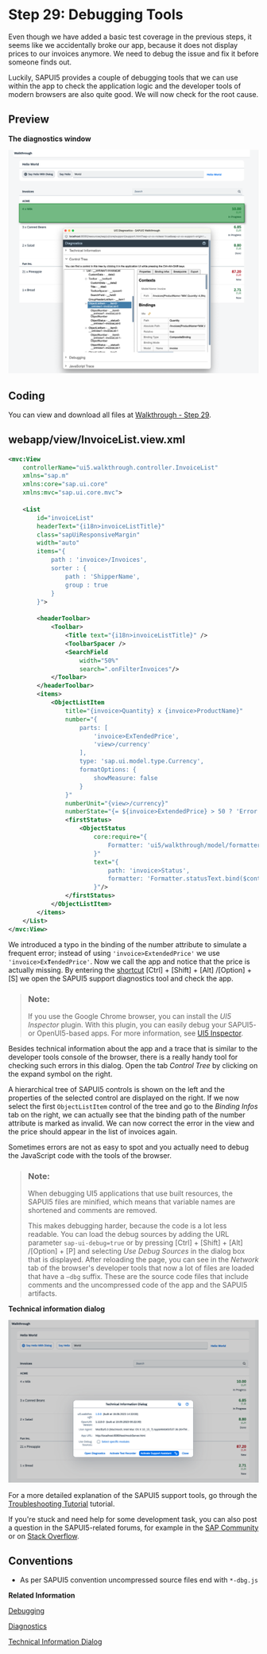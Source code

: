 <!-- loio1ff250c2038849f5991209f7e6c36f1f -->

# Step 29: Debugging Tools

Even though we have added a basic test coverage in the previous steps, it seems like we accidentally broke our app, because it does not display prices to our invoices anymore. We need to debug the issue and fix it before someone finds out.

Luckily, SAPUI5 provides a couple of debugging tools that we can use within the app to check the application logic and the developer tools of modern browsers are also quite good. We will now check for the root cause.



<a name="loio1ff250c2038849f5991209f7e6c36f1f__section_chj_s5x_31b"/>

## Preview

  
  
**The diagnostics window**

![The graphic has an explanatory text.](images/UI5_Walkthrough_Step_29a_930de31.png "The diagnostics window")



<a name="loio1ff250c2038849f5991209f7e6c36f1f__section_dhj_s5x_31b"/>

## Coding

You can view and download all files at [Walkthrough - Step 29](https://ui5.sap.com/#/entity/sap.m.tutorial.walkthrough/sample/sap.m.tutorial.walkthrough.29).



<a name="loio1ff250c2038849f5991209f7e6c36f1f__section_ykp_sth_tyb"/>

## webapp/view/InvoiceList.view.xml

```xml
<mvc:View
    controllerName="ui5.walkthrough.controller.InvoiceList"
    xmlns="sap.m"
    xmlns:core="sap.ui.core"
    xmlns:mvc="sap.ui.core.mvc">

    <List
        id="invoiceList"
        headerText="{i18n>invoiceListTitle}"
        class="sapUiResponsiveMargin"
        width="auto"
        items="{
            path : 'invoice>/Invoices',
            sorter : {
                path : 'ShipperName',
                group : true
            }
        }">

        <headerToolbar>
            <Toolbar>
                <Title text="{i18n>invoiceListTitle}" />
                <ToolbarSpacer />
                <SearchField
                    width="50%"
                    search=".onFilterInvoices"/>
            </Toolbar>
        </headerToolbar>
        <items>
            <ObjectListItem
                title="{invoice>Quantity} x {invoice>ProductName}"
                number="{
                    parts: [
                        'invoice>ExTendedPrice',
                        'view>/currency'
                    ],
                    type: 'sap.ui.model.type.Currency',
                    formatOptions: {
                        showMeasure: false
                    }
                }"
                numberUnit="{view>/currency}"
                numberState="{= ${invoice>ExtendedPrice} > 50 ? 'Error' : 'Success' }">
                <firstStatus>
                    <ObjectStatus
                        core:require="{
                            Formatter: 'ui5/walkthrough/model/formatter'
                        }"
                        text="{
                            path: 'invoice>Status',
                            formatter: 'Formatter.statusText.bind($controller)'
                        }"/>
                </firstStatus>
            </ObjectListItem>
        </items>
    </List>
</mvc:View>
```

We introduced a typo in the binding of the number attribute to simulate a frequent error; instead of using `'invoice>ExtendedPrice'` we use <code>'invoice&gt;Ex<b>T</b>endedPrice'</code>. Now we call the app and notice that the price is actually missing. By entering the [shortcut](../02_Read-Me-First/keyboard-shortcuts-for-sapui5-tools-154844c.md) [Ctrl\] + [Shift\] + [Alt\] /[Option\] + [S\]  we open the SAPUI5 support diagnostics tool and check the app.

> ### Note:  
> If you use the Google Chrome browser, you can install the *UI5 Inspector* plugin. With this plugin, you can easily debug your SAPUI5- or OpenUI5-based apps. For more information, see [UI5 Inspector](../04_Essentials/ui5-inspector-b24e724.md).

Besides technical information about the app and a trace that is similar to the developer tools console of the browser, there is a really handy tool for checking such errors in this dialog. Open the tab *Control Tree* by clicking on the expand symbol on the right.

A hierarchical tree of SAPUI5 controls is shown on the left and the properties of the selected control are displayed on the right. If we now select the first `ObjectListItem` control of the tree and go to the *Binding Infos* tab on the right, we can actually see that the binding path of the number attribute is marked as invalid. We can now correct the error in the view and the price should appear in the list of invoices again.

Sometimes errors are not as easy to spot and you actually need to debug the JavaScript code with the tools of the browser.

> ### Note:  
> When debugging UI5 applications that use built resources, the SAPUI5 files are minified, which means that variable names are shortened and comments are removed.
> 
> This makes debugging harder, because the code is a lot less readable. You can load the debug sources by adding the URL parameter `sap-ui-debug=true` or by pressing [Ctrl\] + [Shift\] + [Alt\] /[Option\] + [P\]  and selecting *Use Debug Sources* in the dialog box that is displayed. After reloading the page, you can see in the *Network* tab of the browser's developer tools that now a lot of files are loaded that have a `–dbg` suffix. These are the source code files that include comments and the uncompressed code of the app and the SAPUI5 artifacts.

  
  
**Technical information dialog**

![Displays general information about the application, UI5,, and user browser](images/UI5_Walkthrough_Step_29b_34c4b02.png "Technical information dialog ")

For a more detailed explanation of the SAPUI5 support tools, go through the [Troubleshooting Tutorial](troubleshooting-tutorial-5661952.md) tutorial.

If you're stuck and need help for some development task, you can also post a question in the SAPUI5-related forums, for example in the [SAP Community](https://www.sap.com/community/topic/ui5.html) or on [Stack Overflow](https://stackoverflow.com/search?q=sapui5).



<a name="loio1ff250c2038849f5991209f7e6c36f1f__section_lvc_gkw_31b"/>

## Conventions

-   As per SAPUI5 convention uncompressed source files end with `*-dbg.js`


**Related Information**  


[Debugging](../04_Essentials/debugging-c9b0f8c.md#loioc9b0f8cca852443f9b8d3bf8ba5626ab "When developing apps, searching for bugs is an inevitable part of the process. To analyze an issue, you can use the developer tools of your browser and built-in SAPUI5 tools. In this section, we give an overview of the SAPUI5 tools you can use when debugging. To learn more about the developer tools of your browser, check the documentation of the browser.")

[Diagnostics](../04_Essentials/diagnostics-6ec18e8.md#loio6ec18e80b0ce47f290bc2645b0cc86e6 "The Diagnostics window available in SAPUI5 is a support tool that runs within an existing SAPUI5 app.")

[Technical Information Dialog](../04_Essentials/technical-information-dialog-616a3ef.md#loio616a3ef07f554e20a3adf749c11f64e9 "The Technical Information dialog shows details of the SAPUI5 version currently being used in an app built with SAPUI5. You can use the Technical Information dialog to enable debug resources and open additional support tools to debug your app.")

